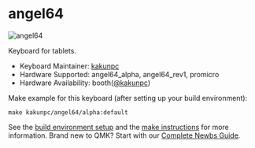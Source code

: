# angel64

![angel64](https://i.gyazo.com/d114d4b1789009dbe8c910eaeb3295c5.jpg)

Keyboard for tablets.

* Keyboard Maintainer: [kakunpc](https://github.com/kakunpc)
* Hardware Supported: angel64_alpha, angel64_rev1, promicro
* Hardware Availability: booth([@kakunpc](https://kakunpc.booth.pm/))

Make example for this keyboard (after setting up your build environment):

    make kakunpc/angel64/alpha:default

See the [build environment setup](https://docs.qmk.fm/#/getting_started_build_tools) and the [make instructions](https://docs.qmk.fm/#/getting_started_make_guide) for more information. Brand new to QMK? Start with our [Complete Newbs Guide](https://docs.qmk.fm/#/newbs).

